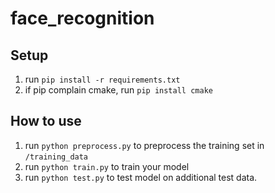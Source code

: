 # face_recognition

## Setup

1. run `pip install -r requirements.txt`
2. if pip complain cmake, run `pip install cmake`

## How to use

1. run `python preprocess.py` to preprocess the training set in `/training_data`
2. run `python train.py` to train your model
3. run `python test.py` to test model on additional test data.